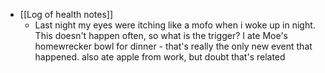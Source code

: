   * [[Log of health notes]]
    * Last night my eyes were itching like a mofo when i woke up in night. This doesn't happen often, so what is the trigger? I ate Moe's homewrecker bowl for dinner - that's really the only new event that happened. also ate apple from work, but doubt that's related 